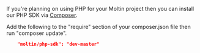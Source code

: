 <!--
@title PHP-SDK
@author Moltin Ltd
@description Quick start with PHP and Composer
@family Getting Started
@order 1.3
-->

If you're planning on using PHP for your Moltin project then you can install our PHP SDK via [Composer](http://getcomposer.org).

Add the following to the "require" section of your composer.json file then run "composer update".

``` json
    "moltin/php-sdk": "dev-master"
```